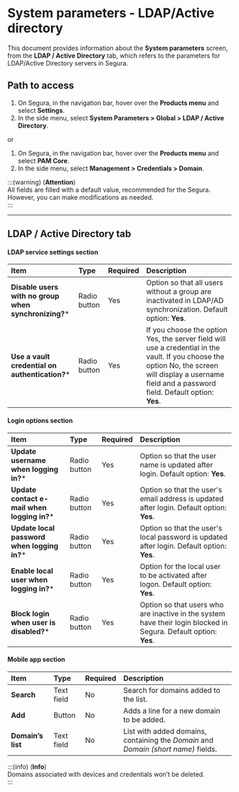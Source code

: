 # System parameters - LDAP/Active directory

This document provides information about the **System parameters** screen, from the **LDAP / Active Directory** tab, which refers to the parameters for LDAP/Active Directory servers in Segura.

## Path to access

1. On Segura, in the navigation bar, hover over the **Products menu** and select **Settings**.  
2. In the side menu, select **System Parameters > Global > LDAP / Active Directory**.

or

1. On Segura, in the navigation bar, hover over the **Products menu** and select **PAM Core**.  
2. In the side menu, select **Management > Credentials > Domain**.

:::(warning) (**Attention**)  
All fields are filled with a default value, recommended for the Segura. However, you can make modifications as needed.  
::: 

---
## LDAP / Active Directory tab

#### LDAP service settings section

| **Item** | **Type** | **Required** | **Description** |
| :---- | :---- | :---- | :---- |
| **Disable users with no group when synchronizing?*** | Radio button | Yes | Option so that all users without a group are inactivated in LDAP/AD synchronization. Default option: **Yes**. |
| **Use a vault credential on authentication?*** | Radio button | Yes | If you choose the option Yes, the server field will use a credential in the vault. If you choose the option No, the screen will display a username field and a password field. Default option: **Yes**. |

#### Login options section

| **Item** | **Type** | **Required** | **Description** |
| :---- | :---- | :---- | :---- |
| **Update username when logging in?*** | Radio button | Yes | Option so that the user name is updated after login. Default option: **Yes**. |
| **Update contact e-mail when logging in?*** | Radio button | Yes | Option so that the user's email address is updated after login. Default option: **Yes**. |
| **Update local password when logging in?*** | Radio button | Yes | Option so that the user's local password is updated after login. Default option: **Yes**. |
| **Enable local user when logging in?*** | Radio button | Yes | Option for the local user to be activated after logon. Default option: **Yes**. |
| **Block login when user is disabled?*** | Radio button | Yes | Option so that users who are inactive in the system have their login blocked in Segura. Default option: **Yes**. |

#### Mobile app section

| **Item** | **Type** | **Required** | **Description** |
| :---- | :---- | :---- | :---- |
| **Search** | Text field | No | Search for domains added to the list. |
| **Add** | Button | No | Adds a line for a new domain to be added. |
| **Domain’s list** | Text field | No | List with added domains, containing the *Domain* and *Domain (short name)* fields. |

:::(info) (**Info**)  
Domains associated with devices and credentials won’t be deleted.  
:::
